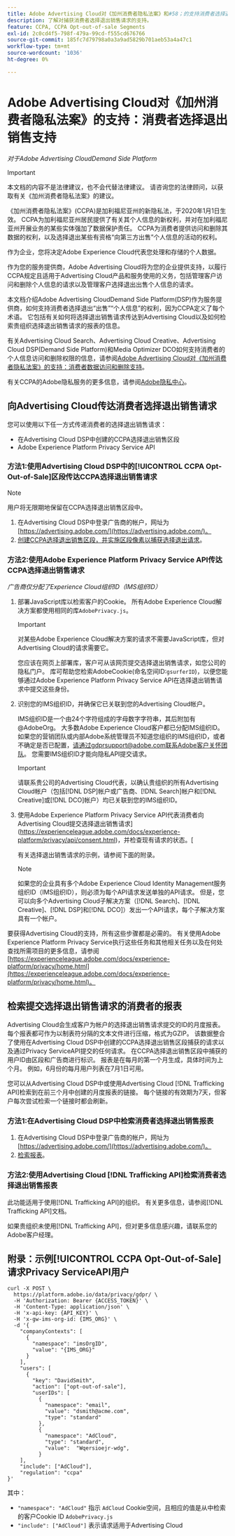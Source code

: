 ```yaml
---
title: Adobe Advertising Cloud对《加州消费者隐私法案》和#58；的支持消费者选择退出销售支持
description: 了解对捕获消费者选择退出销售请求的支持。
feature: CCPA, CCPA Opt-out-of-sale Segments
exl-id: 2c0cd4f5-798f-479a-99cd-f555cd676766
source-git-commit: 185fc7d79798a0a3a9ad5829b701aeb53a4a47c1
workflow-type: tm+mt
source-wordcount: '1036'
ht-degree: 0%

---
```


# Adobe Advertising Cloud对《加州消费者隐私法案》的支持：消费者选择退出销售支持

*对于Adobe Advertising CloudDemand Side Platform*

>[!IMPORTANT]
>
>本文档的内容不是法律建议，也不会代替法律建议。 请咨询您的法律顾问，以获取有关《加州消费者隐私法案》的建议。

《加州消费者隐私法案》(CCPA)是加利福尼亚州的新隐私法，于2020年1月1日生效。 CCPA为加利福尼亚州居民提供了有关其个人信息的新权利，并对在加利福尼亚州开展业务的某些实体强加了数据保护责任。 CCPA为消费者提供访问和删除其数据的权利，以及选择退出某些有资格“向第三方出售”个人信息的活动的权利。

作为企业，您将决定Adobe Experience Cloud代表您处理和存储的个人数据。

作为您的服务提供商，Adobe Advertising Cloud将为您的企业提供支持，以履行CCPA规定且适用于Advertising Cloud产品和服务使用的义务，包括管理客户访问和删除个人信息的请求以及管理客户选择退出出售个人信息的请求。

本文档介绍Adobe Advertising CloudDemand Side Platform(DSP)作为服务提供商，如何支持消费者选择退出“出售”“个人信息”的权利，因为CCPA定义了每个术语。 它包括有关如何将选择退出销售请求传达到Advertising Cloud以及如何检索贵组织选择退出销售请求的报表的信息。

有关Advertising Cloud Search、Advertising Cloud Creative、Advertising Cloud DSP(Demand Side Platform)和Media Optimizer DCO如何支持消费者的个人信息访问和删除权限的信息，请参阅[Adobe Advertising Cloud对《加州消费者隐私法案》的支持：消费者数据访问和删除支持](/help/privacy/ad-cloud-ccpa-access-delete.md)。

有关CCPA的Adobe隐私服务的更多信息，请参阅[Adobe隐私中心](https://www.adobe.com/privacy/ccpa.html)。

## 向Advertising Cloud传达消费者选择退出销售请求

您可以使用以下任一方式传递消费者的选择退出销售请求：

* 在Advertising Cloud DSP中创建的CCPA选择退出销售区段
* Adobe Experience Platform Privacy Service API

### 方法1:使用Advertising Cloud DSP中的[!UICONTROL CCPA Opt-Out-of-Sale]区段传达CCPA选择退出销售请求

>[!NOTE]
>
>用户将无限期地保留在CCPA选择退出销售区段中。

1. 在Advertising Cloud DSP中登录广告商的帐户，网址为[https://advertising.adobe.com/](https://advertising.adobe.com/)。
1. [创建CCPA选择退出销售区段，并实施区段像素以捕获选择退出请求](/help/dsp/audiences/ccpa-opt-out-segment-create.md)。

### 方法2:使用Adobe Experience Platform Privacy Service API传达CCPA选择退出销售请求

*广告商仅分配了Experience Cloud组织ID（IMS组织ID）*

1. 部署JavaScript库以检索客户的Cookie。 所有Adobe Experience Cloud解决方案都使用相同的库`AdobePrivacy.js`。

   >[!IMPORTANT]
   >
   >对某些Adobe Experience Cloud解决方案的请求不需要JavaScript库，但对Advertising Cloud的请求需要它。

   您应该在网页上部署库，客户可从该网页提交选择退出销售请求，如您公司的隐私门户。 库可帮助您检索AdobeCookie(命名空间ID:`gsurferID`)，以便您能够通过Adobe Experience Platform Privacy Service API在选择退出销售请求中提交这些身份。

1. 识别您的IMS组织ID，并确保它已关联到您的Advertising Cloud帐户。

   IMS组织ID是一个由24个字符组成的字母数字字符串，其后附加有@AdobeOrg。 大多数Adobe Experience Cloud客户都已分配IMS组织ID。 如果您的营销团队或内部Adobe系统管理员不知道您组织的IMS组织ID，或者不确定是否已配置，请通过gdprsupport@adobe.com联系Adobe客户关怀团队。 您需要IMS组织ID才能向隐私API提交请求。

   >[!IMPORTANT]
   >
   >请联系贵公司的Advertising Cloud代表，以确认贵组织的所有Advertising Cloud帐户（包括[!DNL DSP]帐户或广告商、[!DNL Search]帐户和[!DNL Creative]或[!DNL DCO]帐户）均已关联到您的IMS组织ID。

1. 使用Adobe Experience Platform Privacy Service API代表消费者向Advertising Cloud提交选择退出销售请求](https://experienceleague.adobe.com/docs/experience-platform/privacy/api/consent.html)，并检查现有请求的状态。[

   有关选择退出销售请求的示例，请参阅下面的附录。

   >[!NOTE]
   如果您的企业具有多个Adobe Experience Cloud Identity Management服务组织ID（IMS组织ID），则必须为每个API请求发送单独的API请求。 但是，您可以向多个Advertising Cloud子解决方案（[!DNL Search]、[!DNL Creative]、[!DNL DSP]和[!DNL DCO]）发出一个API请求，每个子解决方案具有一个帐户。

要获得Advertising Cloud的支持，所有这些步骤都是必需的。 有关使用Adobe Experience Platform Privacy Service执行这些任务和其他相关任务以及在何处查找所需项目的更多信息，请参阅[https://experienceleague.adobe.com/docs/experience-platform/privacy/home.html](https://experienceleague.adobe.com/docs/experience-platform/privacy/home.html)。

## 检索提交选择退出销售请求的消费者的报表

Advertising Cloud会生成客户为帐户的选择退出销售请求提交的ID的月度报表。 每个报表都可作为以制表符分隔的文本文件进行压缩，格式为GZIP。 该数据整合了使用在Advertising Cloud DSP中创建的CCPA选择退出销售区段捕获的请求以及通过Privacy ServiceAPI提交的任何请求。 在CCPA选择退出销售区段中捕获的用户ID由区段和广告商进行标识。 报表是在每月的第一个月生成，具体时间为上个月。 例如，6月份的每月用户列表在7月1日可用。

您可以从Advertising Cloud DSP中或使用Advertising Cloud [!DNL Trafficking API]检索到在前三个月中创建的月度报表的链接。 每个链接的有效期为7天，但客户每次尝试检索一个链接时都会刷新。

### 方法1:在Advertising Cloud DSP中检索消费者选择退出销售报表

1. 在Advertising Cloud DSP中登录广告商的帐户，网址为[https://advertising.adobe.com/](https://advertising.adobe.com/)。
1. [检索报表](/help/dsp/audiences/ccpa-opt-out-segment-report-retrieve.md)。

### 方法2:使用Advertising Cloud [!DNL Trafficking API]检索消费者选择退出销售报表

此功能适用于使用[!DNL Trafficking API]的组织。 有关更多信息，请参阅[!DNL Trafficking API]文档。

如果贵组织未使用[!DNL Trafficking API]，但对更多信息感兴趣，请联系您的Adobe客户经理。

## 附录：示例[!UICONTROL CCPA Opt-Out-of-Sale]请求Privacy ServiceAPI用户

```
curl -X POST \
  https://platform.adobe.io/data/privacy/gdpr/ \
  -H 'Authorization: Bearer {ACCESS_TOKEN}' \
  -H 'Content-Type: application/json' \
  -H 'x-api-key: {API_KEY}' \
  -H 'x-gw-ims-org-id: {IMS_ORG}' \
  -d '{
    "companyContexts": [
      {
        "namespace": "imsOrgID",
        "value": "{IMS_ORG}"
      }
    ],
    "users": [
      {
        "key": "DavidSmith",
        "action": ["opt-out-of-sale"],
        "userIDs": [
          {
            "namespace": "email",
            "value": "dsmith@acme.com",
            "type": "standard"
          },
          {
            "namespace": "AdCloud",
            "type": "standard",
            "value":  "Wqersioejr-wdg",
          }
    ],
    "include": ["AdCloud"],
    "regulation": "ccpa"
}'
```

其中：

* `"namespace": "AdCloud"` 指示 `AdCloud` Cookie空间，且相应的值是从中检索的客户Cookie ID  `AdobePrivacy.js`
* `"include": ["AdCloud"]` 表示请求适用于Advertising Cloud
